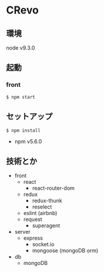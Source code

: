# CRevo

## 環境
node v9.3.0

## 起動
### front
```$ npm start```

## セットアップ
```$ npm install```
- npm v5.6.0

## 技術とか
- front
    - react
        - react-router-dom
    - redux
        - redux-thunk
        - reselect
    - eslint (airbnb)
    - request
        - superagent
- server
    - express
        - socket.io
        - mongoose (mongoDB orm)
- db
    - mongoDB
        

